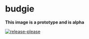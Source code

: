# budgie

**This image is a prototype and is alpha**

[![release-please](https://github.com/ublue-os/budgie/actions/workflows/release-please.yml/badge.svg)](https://github.com/ublue-os/budgie/actions/workflows/release-please.yml)

